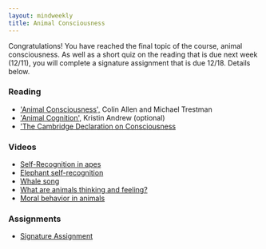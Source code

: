 ```yaml
---
layout: mindweekly
title: Animal Consciousness
---
```


Congratulations! You have reached the final topic of the course, animal consciousness. As well as a short quiz on the reading that is due next week (12/11), you will complete a signature assignment that is due 12/18. Details below. 

### Reading
+ ['Animal Consciousness',](https://plato.stanford.edu/entries/consciousness-animal/) Colin Allen and Michael Trestman
+ ['Animal Cognition',](https://plato.stanford.edu/entries/cognition-animal/) Kristin Andrew (optional)
+ ['The Cambridge Declaration on Consciousness](http://fcmconference.org/img/CambridgeDeclarationOnConsciousness.pdf)

### Videos
+ [Self-Recognition in apes](https://www.youtube.com/watch?v=vJFo3trMuD8)
+ [Elephant self-recognition](https://www.youtube.com/watch?v=0_qie0HRTdQ)
+ [Whale song](https://www.youtube.com/watch?v=WabT1L-nN-E)
+ [What are animals thinking and feeling?](https://www.youtube.com/watch?v=y9KeyKVuLHU)
+ [Moral behavior in animals](https://www.youtube.com/watch?v=GcJxRqTs5nk)



### Assignments
+ [Signature Assignment](sig)







